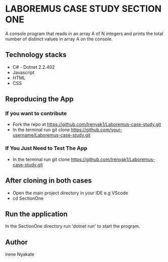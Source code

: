 # LABOREMUS CASE STUDY SECTION ONE
A console program that reads in an array A of N integers and 
prints the total number of distinct values in array A on the console.

##  Technology stacks
* C# - Dotnet 2.2.402
* Javascript
* HTML
* CSS
##  Reproducing the App
### If you want to contribute 
* Fork the repo at https://github.com/Irenyak1/Laboremus-case-study.git
* In the terminal run git clone https://github.com/your-username/Laboremus-case-study.git
### If You Just Need to Test The App
* In the terminal run git clone https://github.com/Irenyak1/Laboremus-case-study.git

## After cloning in both cases
* Open the main project directory in your IDE e.g VScode
* cd SectionOne 

##  Run the application
In the SectionOne directory run 'dotnet run' to start the program. 

## Author 
Irene Nyakate

